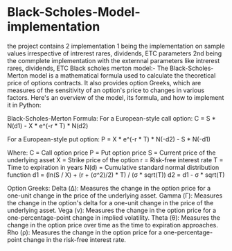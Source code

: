 # Black-Scholes-Model-implementation
 the project contains 2 implementation 1 being the implementation on sample values irrespective of intrerest rares, dividends, ETC parameters 
 2nd being the commplete implementation with the externnal parameters like intrerest rares, dividends, ETC 
Black scholes merton model:-
The Black-Scholes-Merton model is a mathematical formula used to calculate the theoretical price of options contracts. It also provides option Greeks, which are measures of the sensitivity of an option's price to changes in various factors. Here's an overview of the model, its formula, and how to implement it in Python:

Black-Scholes-Merton Formula:
For a European-style call option:
C = S * N(d1) - X * e^(-r * T) * N(d2)

For a European-style put option:
P = X * e^(-r * T) * N(-d2) - S * N(-d1)

Where:
C = Call option price
P = Put option price
S = Current price of the underlying asset
X = Strike price of the option
r = Risk-free interest rate
T = Time to expiration in years
N(d) = Cumulative standard normal distribution function
d1 = (ln(S / X) + (r + (σ^2)/2) * T) / (σ * sqrt(T))
d2 = d1 - σ * sqrt(T)

Option Greeks:
Delta (Δ): Measures the change in the option price for a one-unit change in the price of the underlying asset.
Gamma (Γ): Measures the change in the option's delta for a one-unit change in the price of the underlying asset.
Vega (ν): Measures the change in the option price for a one-percentage-point change in implied volatility.
Theta (θ): Measures the change in the option price over time as the time to expiration approaches.
Rho (ρ): Measures the change in the option price for a one-percentage-point change in the risk-free interest rate.
